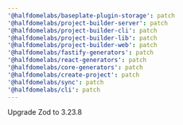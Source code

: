 ```yaml
---
'@halfdomelabs/baseplate-plugin-storage': patch
'@halfdomelabs/project-builder-server': patch
'@halfdomelabs/project-builder-cli': patch
'@halfdomelabs/project-builder-lib': patch
'@halfdomelabs/project-builder-web': patch
'@halfdomelabs/fastify-generators': patch
'@halfdomelabs/react-generators': patch
'@halfdomelabs/core-generators': patch
'@halfdomelabs/create-project': patch
'@halfdomelabs/sync': patch
'@halfdomelabs/cli': patch
---
```


Upgrade Zod to 3.23.8

